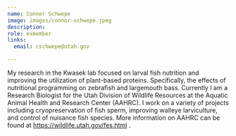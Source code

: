 ```yaml
---
name: Connor Schwepe
image: images/connor-schwepe.jpeg
description: 
role: exmember
links:
  email: cschwepe@utah.gov

---
```


My research in the Kwasek lab focused on larval fish nutrition and improving the utilization of plant-based proteins. Specifically, the effects of nutritional programming on zebrafish and largemouth bass. Currently I am a Research Biologist for the Utah Division of Wildlife Resources at the Aquatic Animal Health and Research Center (AAHRC). I work on a variety of projects including cryopreservation of fish sperm, improving walleye larviculture, and control of nuisance fish species. More information on AAHRC can be found at https://wildlife.utah.gov/fes.html . 
